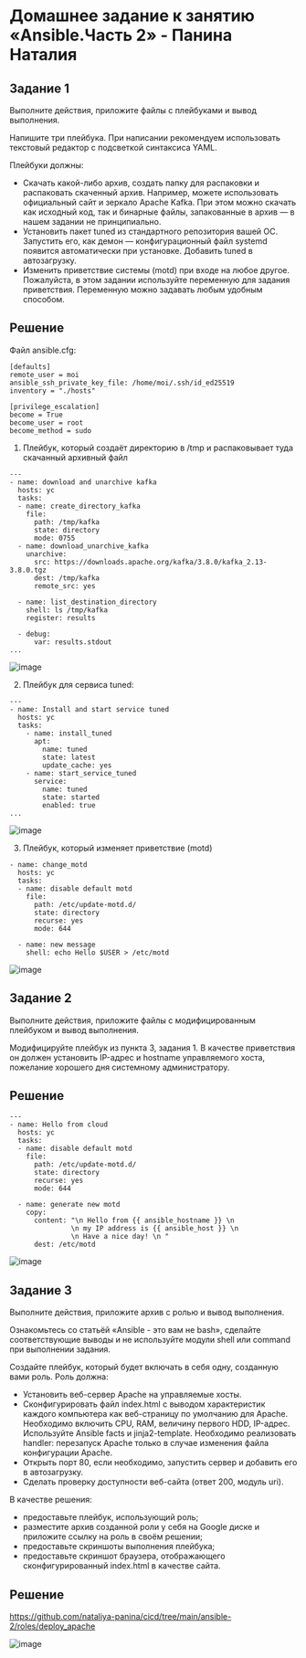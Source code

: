 # Домашнее задание к занятию «Ansible.Часть 2» - Панина Наталия

## Задание 1

Выполните действия, приложите файлы с плейбуками и вывод выполнения.

Напишите три плейбука. При написании рекомендуем использовать текстовый редактор с подсветкой синтаксиса YAML.

Плейбуки должны:

-  Скачать какой-либо архив, создать папку для распаковки и распаковать скаченный архив. Например, можете использовать официальный сайт и зеркало Apache Kafka. При этом можно скачать как исходный код, так и бинарные файлы, запакованные в архив — в нашем задании не принципиально.  
-  Установить пакет tuned из стандартного репозитория вашей ОС. Запустить его, как демон — конфигурационный файл systemd появится автоматически при установке. Добавить tuned в автозагрузку.  
-  Изменить приветствие системы (motd) при входе на любое другое. Пожалуйста, в этом задании используйте переменную для задания приветствия. Переменную можно задавать любым удобным способом.  

## Решение
Файл ansible.cfg:
```
[defaults]
remote_user = moi
ansible_ssh_private_key_file: /home/moi/.ssh/id_ed25519
inventory = "./hosts"

[privilege_escalation]
become = True
become_user = root
become_method = sudo
```

1. Плейбук, который создаёт директорию в /tmp и распаковывает туда скачанный архивный файл
```
---
- name: download and unarchive kafka
  hosts: yc
  tasks:
  - name: create_directory_kafka
    file:
      path: /tmp/kafka
      state: directory
      mode: 0755
  - name: download_unarchive_kafka
    unarchive:
      src: https://downloads.apache.org/kafka/3.8.0/kafka_2.13-3.8.0.tgz
      dest: /tmp/kafka
      remote_src: yes

  - name: list_destination_directory
    shell: ls /tmp/kafka
    register: results

  - debug:
      var: results.stdout
...
```

![image](https://github.com/user-attachments/assets/8e9e30b9-7b1f-4291-87a0-86d10c13ed98)


2. Плейбук для сервиса tuned:

```
---
- name: Install and start service tuned
  hosts: yc
  tasks:
    - name: install_tuned
      apt:
        name: tuned
        state: latest
        update_cache: yes
    - name: start_service_tuned
      service:
        name: tuned
        state: started
        enabled: true
...
```
![image](https://github.com/user-attachments/assets/a9fc6ce8-96a7-4f2d-8e75-397fd26115ec)


3. Плейбук, который изменяет приветствие (motd)

```
- name: change_motd
  hosts: yc
  tasks:
  - name: disable default motd
    file:
      path: /etc/update-motd.d/
      state: directory
      recurse: yes
      mode: 644

  - name: new message
    shell: echo Hello $USER > /etc/motd
```

![image](https://github.com/user-attachments/assets/a96e90e3-71a8-47f1-8f11-69ce511f13fa)


## Задание 2

Выполните действия, приложите файлы с модифицированным плейбуком и вывод выполнения.

Модифицируйте плейбук из пункта 3, задания 1. В качестве приветствия он должен установить IP-адрес и hostname управляемого хоста, пожелание хорошего дня системному администратору.  

## Решение

```
---
- name: Hello from cloud
  hosts: yc
  tasks:
  - name: disable default motd
    file:
      path: /etc/update-motd.d/
      state: directory
      recurse: yes
      mode: 644

  - name: generate new motd
    copy:
      content: "\n Hello from {{ ansible_hostname }} \n
               \n my IP address is {{ ansible_host }} \n
               \n Have a nice day! \n " 
      dest: /etc/motd
```

![image](https://github.com/user-attachments/assets/f92461dc-9baa-461f-9bdb-8d7425fa5c45)


## Задание 3

Выполните действия, приложите архив с ролью и вывод выполнения.

Ознакомьтесь со статьёй «Ansible - это вам не bash», сделайте соответствующие выводы и не используйте модули shell или command при выполнении задания.

Создайте плейбук, который будет включать в себя одну, созданную вами роль. Роль должна:

- Установить веб-сервер Apache на управляемые хосты.
- Сконфигурировать файл index.html c выводом характеристик каждого компьютера как веб-страницу по умолчанию для Apache. Необходимо включить CPU, RAM, величину первого HDD, IP-адрес. Используйте Ansible facts и jinja2-template. Необходимо реализовать handler: перезапуск Apache только в случае изменения файла конфигурации Apache.
- Открыть порт 80, если необходимо, запустить сервер и добавить его в автозагрузку.
- Сделать проверку доступности веб-сайта (ответ 200, модуль uri).

В качестве решения:

- предоставьте плейбук, использующий роль;
- разместите архив созданной роли у себя на Google диске и приложите ссылку на роль в своём решении;
- предоставьте скриншоты выполнения плейбука;
- предоставьте скриншот браузера, отображающего сконфигурированный index.html в качестве сайта.
## Решение

https://github.com/nataliya-panina/cicd/tree/main/ansible-2/roles/deploy_apache

![image](https://github.com/user-attachments/assets/d1f412c1-2baa-4114-97ce-2bf6a5d92993)

